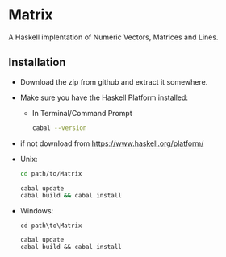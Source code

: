 Matrix
======

A Haskell implentation of Numeric Vectors, Matrices and Lines.

Installation
------------

- Download the zip from github and extract it somewhere.
- Make sure you have the Haskell Platform installed:
  * In Terminal/Command Prompt

    ```Bash
    cabal --version
    ```
- if not download from https://www.haskell.org/platform/

- Unix:
    ```Bash
    cd path/to/Matrix
  
    cabal update
    cabal build && cabal install
    ```
- Windows:
    ```Batch
    cd path\to\Matrix

    cabal update
    cabal build && cabal install
    ```
